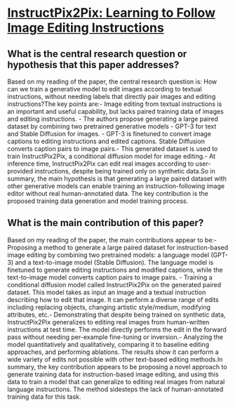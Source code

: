 # [InstructPix2Pix: Learning to Follow Image Editing Instructions](https://arxiv.org/abs/2211.09800)

## What is the central research question or hypothesis that this paper addresses?

Based on my reading of the paper, the central research question is: How can we train a generative model to edit images according to textual instructions, without needing labels that directly pair images and editing instructions?The key points are:- Image editing from textual instructions is an important and useful capability, but lacks paired training data of images and editing instructions. - The authors propose generating a large paired dataset by combining two pretrained generative models - GPT-3 for text and Stable Diffusion for images. - GPT-3 is finetuned to convert image captions to editing instructions and edited captions. Stable Diffusion converts caption pairs to image pairs.- This generated dataset is used to train InstructPix2Pix, a conditional diffusion model for image editing.- At inference time, InstructPix2Pix can edit real images according to user-provided instructions, despite being trained only on synthetic data.So in summary, the main hypothesis is that generating a large paired dataset with other generative models can enable training an instruction-following image editor without real human-annotated data. The key contribution is the proposed training data generation and model training process.


## What is the main contribution of this paper?

Based on my reading of the paper, the main contributions appear to be:- Proposing a method to generate a large paired dataset for instruction-based image editing by combining two pretrained models: a language model (GPT-3) and a text-to-image model (Stable Diffusion). The language model is finetuned to generate editing instructions and modified captions, while the text-to-image model converts caption pairs to image pairs. - Training a conditional diffusion model called InstructPix2Pix on the generated paired dataset. This model takes as input an image and a textual instruction describing how to edit that image. It can perform a diverse range of edits including replacing objects, changing artistic style/medium, modifying attributes, etc.- Demonstrating that despite being trained on synthetic data, InstructPix2Pix generalizes to editing real images from human-written instructions at test time. The model directly performs the edit in the forward pass without needing per-example fine-tuning or inversion.- Analyzing the model quantitatively and qualitatively, comparing it to baseline editing approaches, and performing ablations. The results show it can perform a wide variety of edits not possible with other text-based editing methods.In summary, the key contribution appears to be proposing a novel approach to generate training data for instruction-based image editing, and using this data to train a model that can generalize to editing real images from natural language instructions. The method sidesteps the lack of human-annotated training data for this task.
